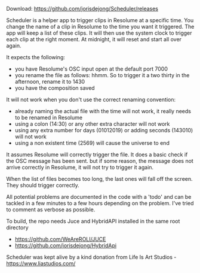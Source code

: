 Download: https://github.com/jorisdejong/Scheduler/releases

Scheduler is a helper app to trigger clips in Resolume at a specific time. You change the name of a clip in Resolume to the time you want it triggered. The app will keep a list of these clips. It will then use the system clock to trigger each clip at the right moment. At midnight, it will reset and start all over again.

It expects the following:
- you have Resolume's OSC input open at the default port 7000
- you rename the file as follows: hhmm. So to trigger it a two thirty in the afternoon, rename it to 1430
- you have the composition saved

It will not work when you don't use the correct renaming convention:
- already naming the actual file with the time will not work, it really needs to be renamed in Resolume
- using a colon (14:30) or any other extra character will not work
- using any extra number for days (01012019) or adding seconds (143010) will not work 
- using a non existent time (2569) will cause the universe to end

It assumes Resolume will correctly trigger the file. It does a basic check if the OSC message has been sent. but if some reason, the message does not arrive correctly in Resolume, it will not try to trigger it again.

When the list of files becomes too long, the last ones will fall off the screen. They should trigger correctly.

All potential problems are documented in the code with a 'todo' and can be tackled in a few minutes to a few hours depending on the problem. I've tried to comment as verbose as possible.

To build, the repo needs Juce and HybridAPI installed in the same root directory
- https://github.com/WeAreROLI/JUCE
- https://github.com/jorisdejong/HybridApi

Scheduler was kept alive by a kind donation from Life Is Art Studios - https://www.liastudios.com/







